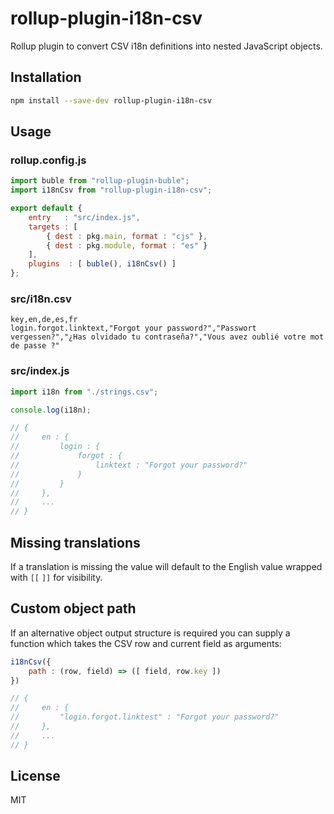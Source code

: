 # rollup-plugin-i18n-csv

Rollup plugin to convert CSV i18n definitions into nested JavaScript objects.

## Installation

```bash
npm install --save-dev rollup-plugin-i18n-csv
```

## Usage

### rollup.config.js
```javascript
import buble from "rollup-plugin-buble";
import i18nCsv from "rollup-plugin-i18n-csv";

export default {
    entry   : "src/index.js",
    targets : [
        { dest : pkg.main, format : "cjs" },
        { dest : pkg.module, format : "es" }
    ],
    plugins  : [ buble(), i18nCsv() ]
};
```

### src/i18n.csv
```csv
key,en,de,es,fr
login.forgot.linktext,"Forgot your password?","Passwort vergessen?","¿Has olvidado tu contraseña?","Vous avez oublié votre mot de passe ?"
```

### src/index.js
```javascript
import i18n from "./strings.csv";

console.log(i18n);

// {
//     en : {
//         login : {
//             forgot : {
//                 linktext : "Forgot your password?"
//             }
//         }
//     },
//     ...
// }
```

## Missing translations

If a translation is missing the value will default to the English value wrapped with `[[` `]]` for visibility.

## Custom object path

If an alternative object output structure is required you can supply a function which takes the CSV row and current field as arguments:

```javascript
i18nCsv({
    path : (row, field) => ([ field, row.key ])
})

// {
//     en : {
//         "login.forgot.linktest" : "Forgot your password?"
//     },
//     ...
// }
```

## License

MIT
